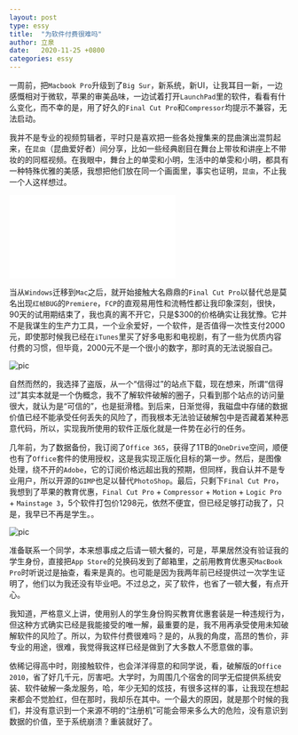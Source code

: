 ```yaml
---
layout: post
type: essy
title:  "为软件付费很难吗"
author: 立泉
date:   2020-11-25 +0800
categories: essy
---
```


一周前，把`Macbook Pro`升级到了`Big Sur`，新系统，新UI，让我耳目一新，一边感慨相对于微软，苹果的审美品味，一边试着打开`LaunchPad`里的软件，看看有什么变化，而不幸的是，用了好久的`Final Cut Pro`和`Compressor`均提示不兼容，无法启动。

我并不是专业的视频剪辑者，平时只是喜欢把一些各处搜集来的昆曲演出混剪起来，在`昆虫`（昆曲爱好者）间分享，比如一些经典剧目在舞台上带妆和讲座上不带妆的的同框视频。在我眼中，舞台上的单雯和小明，生活中的单雯和小明，都具有一种特殊优雅的美感，我想把他们放在同一个画面里，事实也证明，`昆虫`，不止我一个人这样想过。

<div class="video-container">
    <iframe src="//player.bilibili.com/player.html?aid=245315887&bvid=BV11v411r7Bw&cid=255171964&page=1" scrolling="no" border="0" frameborder="no" framespacing="0" allowfullscreen="true"> </iframe>
</div>

当从`Windows`迁移到`Mac`之后，就开始接触大名鼎鼎的`Final Cut Pro`以替代总是莫名出现`红帧BUG`的`Premiere`，`FCP`的直观易用性和流畅性都让我印象深刻，很快，90天的试用期结束了，我也真的离不开它，只是$300的价格确实让我犹豫。它并不是我谋生的生产力工具，一个业余爱好，一个软件，是否值得一次性支付2000元，即使那时候我已经在`iTunes`里买了好多电影和电视剧，有了一些为优质内容付费的习惯，但毕竟，2000元不是一个很小的数字，那时真的无法说服自己。

<img class="materialboxed responsive-img" src="https://apqx.oss-cn-hangzhou.aliyuncs.com/blog/pic/fcp_shantaohong.jpg" alt="pic">

自然而然的，我选择了盗版，从一个“信得过”的站点下载，现在想来，所谓“信得过”其实本就是一个伪概念，我不了解软件破解的圈子，只看到那个站点的访问量很大，就认为是“可信的”，也是挺滑稽。到后来，日渐觉得，我磁盘中存储的数据价值已经不能承受任何丢失的风险了，而我根本无法验证破解包中是否藏着某种恶意代码，所以，实现我所使用的软件正版化就是一件势在必行的任务。

几年前，为了数据备份，我订阅了`Office 365`，获得了1TB的`OneDrive`空间，顺便也有了`Office`套件的使用授权，这是我实现正版化目标的第一步。然后，是图像处理，绕不开的`Adobe`，它的订阅价格远超出我的预期，但同样，我自认并不是专业用户，所以开源的`GIMP`也足以替代`PhotoShop`。最后，只剩下`Final Cut Pro`，我想到了苹果的教育优惠，`Final Cut Pro` + `Compressor` + `Motion` + `Logic Pro` + `Mainstage 3`，5个软件打包价1298元，依然不便宜，但已经足够打动我了，只是，我早已不再是学生。。

<img class="materialboxed responsive-img" src="https://apqx.oss-cn-hangzhou.aliyuncs.com/blog/pic/fcp_jiaoyu.jpg" alt="pic">

准备联系一个同学，本来想事成之后请一顿大餐的，可是，苹果居然没有验证我的学生身份，直接把`App Store`的兑换码发到了邮箱里，之前用教育优惠买`MacBook Pro`时听说过是抽查，看来是真的。也可能是因为我两年前已经提供过一次学生证明了，他们以为我还没有毕业吧。不过总之，买了软件，也省了一顿大餐，有点开心。

我知道，严格意义上讲，使用别人的学生身份购买教育优惠套装是一种违规行为，但这种方式确实已经是我能接受的唯一解，最重要的是，我不用再承受使用未知破解软件的风险了。所以，为软件付费很难吗？是的，从我的角度，高昂的售价，非专业的用途，很难，我觉得我这样已经是做到了大多数人不愿意做的事。

依稀记得高中时，刚接触软件，也会洋洋得意的和同学说，看，破解版的`Office 2010`，省了好几千元，厉害吧。大学时，为周围几个宿舍的同学无偿提供系统安装、软件破解一条龙服务，哈，年少无知的炫技，有很多这样的事，让我现在想起来都会不觉脸红，但在那时，我却乐在其中。一个最大的原因，就是那个时候的我们，并没有意识到一个来源不明的“注册机”可能会带来多么大的危险，没有意识到数据的价值，至于系统崩溃？重装就好了。



